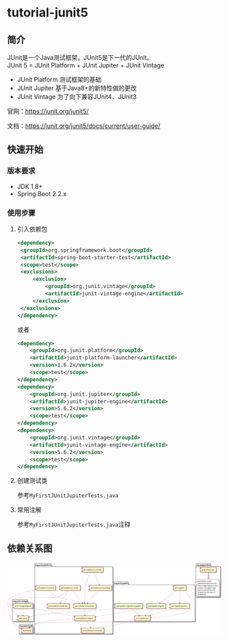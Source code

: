 # tutorial-junit5
## 简介
JUnit是一个Java测试框架，JUnit5是下一代的JUnit。<br>
JUnit 5 = JUnit Platform + JUnit Jupiter + JUnit Vintage  

- JUnit Platform 测试框架的基础  
- JUnit Jupiter 基于Java8+的新特性做的更改  
- JUnit Vintage 为了向下兼容JUnit4、JUnit3  

官网：https://junit.org/junit5/

文档：https://junit.org/junit5/docs/current/user-guide/

## 快速开始

### 版本要求
  - JDK 1.8+
  - Spring Boot 2.2.x
### 使用步骤
1. 引入依赖包

   ```xml
   <dependency>
   	<groupId>org.springframework.boot</groupId>
   	<artifactId>spring-boot-starter-test</artifactId>
   	<scope>test</scope>
   	<exclusions>
   		<exclusion>
   			<groupId>org.junit.vintage</groupId>
   			<artifactId>junit-vintage-engine</artifactId>
   		</exclusion>
   	</exclusions>
   </dependency>
   ```

   或者

   ```xml
   <dependency>
       <groupId>org.junit.platform</groupId>
       <artifactId>junit-platform-launcher</artifactId>
       <version>1.6.2</version>
       <scope>test</scope>
   </dependency>
   <dependency>
       <groupId>org.junit.jupiter</groupId>
       <artifactId>junit-jupiter-engine</artifactId>
       <version>5.6.2</version>
       <scope>test</scope>
   </dependency>
   <dependency>
       <groupId>org.junit.vintage</groupId>
       <artifactId>junit-vintage-engine</artifactId>
       <version>5.6.2</version>
       <scope>test</scope>
   </dependency>
   ```

2. 创建测试类

   参考`MyFirstJUnitJupiterTests.java`

3. 常用注解

   参考`MyFirstJUnitJupiterTests.java`注释

## 依赖关系图
![](component-diagram.svg)